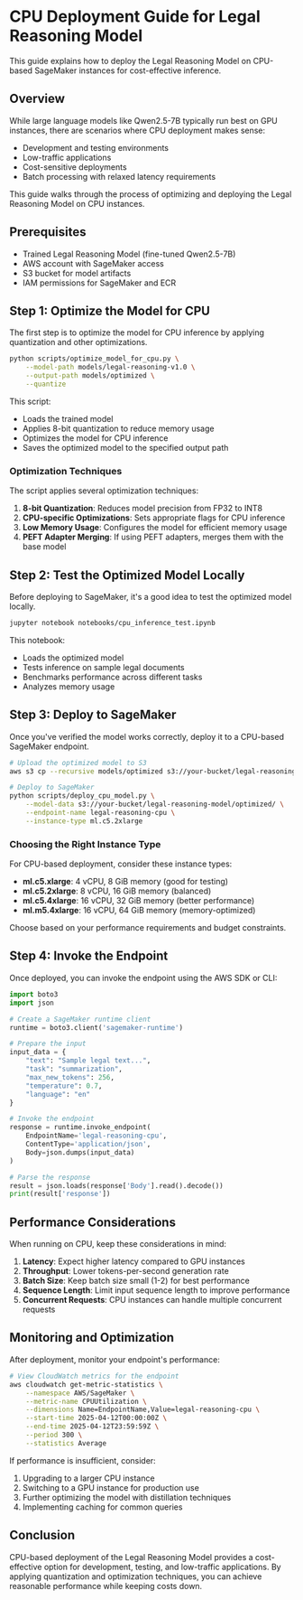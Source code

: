 # CPU Deployment Guide for Legal Reasoning Model

This guide explains how to deploy the Legal Reasoning Model on CPU-based SageMaker instances for cost-effective inference.

## Overview

While large language models like Qwen2.5-7B typically run best on GPU instances, there are scenarios where CPU deployment makes sense:

- Development and testing environments
- Low-traffic applications
- Cost-sensitive deployments
- Batch processing with relaxed latency requirements

This guide walks through the process of optimizing and deploying the Legal Reasoning Model on CPU instances.

## Prerequisites

- Trained Legal Reasoning Model (fine-tuned Qwen2.5-7B)
- AWS account with SageMaker access
- S3 bucket for model artifacts
- IAM permissions for SageMaker and ECR

## Step 1: Optimize the Model for CPU

The first step is to optimize the model for CPU inference by applying quantization and other optimizations.

```bash
python scripts/optimize_model_for_cpu.py \
    --model-path models/legal-reasoning-v1.0 \
    --output-path models/optimized \
    --quantize
```

This script:
- Loads the trained model
- Applies 8-bit quantization to reduce memory usage
- Optimizes the model for CPU inference
- Saves the optimized model to the specified output path

### Optimization Techniques

The script applies several optimization techniques:

1. **8-bit Quantization**: Reduces model precision from FP32 to INT8
2. **CPU-specific Optimizations**: Sets appropriate flags for CPU inference
3. **Low Memory Usage**: Configures the model for efficient memory usage
4. **PEFT Adapter Merging**: If using PEFT adapters, merges them with the base model

## Step 2: Test the Optimized Model Locally

Before deploying to SageMaker, it's a good idea to test the optimized model locally.

```bash
jupyter notebook notebooks/cpu_inference_test.ipynb
```

This notebook:
- Loads the optimized model
- Tests inference on sample legal documents
- Benchmarks performance across different tasks
- Analyzes memory usage

## Step 3: Deploy to SageMaker

Once you've verified the model works correctly, deploy it to a CPU-based SageMaker endpoint.

```bash
# Upload the optimized model to S3
aws s3 cp --recursive models/optimized s3://your-bucket/legal-reasoning-model/optimized/

# Deploy to SageMaker
python scripts/deploy_cpu_model.py \
    --model-data s3://your-bucket/legal-reasoning-model/optimized/ \
    --endpoint-name legal-reasoning-cpu \
    --instance-type ml.c5.2xlarge
```

### Choosing the Right Instance Type

For CPU-based deployment, consider these instance types:

- **ml.c5.xlarge**: 4 vCPU, 8 GiB memory (good for testing)
- **ml.c5.2xlarge**: 8 vCPU, 16 GiB memory (balanced)
- **ml.c5.4xlarge**: 16 vCPU, 32 GiB memory (better performance)
- **ml.m5.4xlarge**: 16 vCPU, 64 GiB memory (memory-optimized)

Choose based on your performance requirements and budget constraints.

## Step 4: Invoke the Endpoint

Once deployed, you can invoke the endpoint using the AWS SDK or CLI:

```python
import boto3
import json

# Create a SageMaker runtime client
runtime = boto3.client('sagemaker-runtime')

# Prepare the input
input_data = {
    "text": "Sample legal text...",
    "task": "summarization",
    "max_new_tokens": 256,
    "temperature": 0.7,
    "language": "en"
}

# Invoke the endpoint
response = runtime.invoke_endpoint(
    EndpointName='legal-reasoning-cpu',
    ContentType='application/json',
    Body=json.dumps(input_data)
)

# Parse the response
result = json.loads(response['Body'].read().decode())
print(result['response'])
```

## Performance Considerations

When running on CPU, keep these considerations in mind:

1. **Latency**: Expect higher latency compared to GPU instances
2. **Throughput**: Lower tokens-per-second generation rate
3. **Batch Size**: Keep batch size small (1-2) for best performance
4. **Sequence Length**: Limit input sequence length to improve performance
5. **Concurrent Requests**: CPU instances can handle multiple concurrent requests

## Monitoring and Optimization

After deployment, monitor your endpoint's performance:

```bash
# View CloudWatch metrics for the endpoint
aws cloudwatch get-metric-statistics \
    --namespace AWS/SageMaker \
    --metric-name CPUUtilization \
    --dimensions Name=EndpointName,Value=legal-reasoning-cpu \
    --start-time 2025-04-12T00:00:00Z \
    --end-time 2025-04-12T23:59:59Z \
    --period 300 \
    --statistics Average
```

If performance is insufficient, consider:
1. Upgrading to a larger CPU instance
2. Switching to a GPU instance for production use
3. Further optimizing the model with distillation techniques
4. Implementing caching for common queries

## Conclusion

CPU-based deployment of the Legal Reasoning Model provides a cost-effective option for development, testing, and low-traffic applications. By applying quantization and optimization techniques, you can achieve reasonable performance while keeping costs down.

